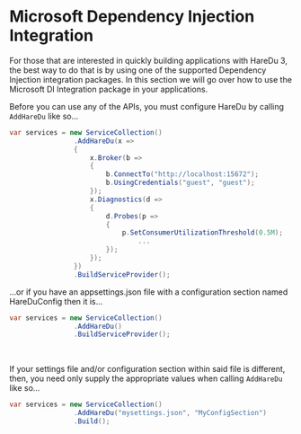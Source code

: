 # Microsoft Dependency Injection Integration

For those that are interested in quickly building applications with HareDu 3, the best way to do that is by using one of the supported Dependency Injection integration packages. In this section we will go over how to use the Microsoft DI Integration package in your applications.

Before you can use any of the APIs, you must configure HareDu by calling ```AddHareDu``` like so...

```c#
var services = new ServiceCollection()
                .AddHareDu(x =>
                {
                    x.Broker(b =>
                    {
                        b.ConnectTo("http://localhost:15672");
                        b.UsingCredentials("guest", "guest");
                    });
                    x.Diagnostics(d =>
                    {
                        d.Probes(p =>
                        {
                            p.SetConsumerUtilizationThreshold(0.5M);
                                ...
                        });
                    });
                })
                .BuildServiceProvider();
```

...or if you have an appsettings.json file with a configuration section named HareDuConfig then it is...
```c#
var services = new ServiceCollection()
                .AddHareDu()
                .BuildServiceProvider();
```
<br>

If your settings file and/or configuration section within said file is different, then, you need only supply the appropriate values when calling ```AddHareDu``` like so...
```c#
var services = new ServiceCollection()
                .AddHareDu("mysettings.json", "MyConfigSection")
                .Build();
```
